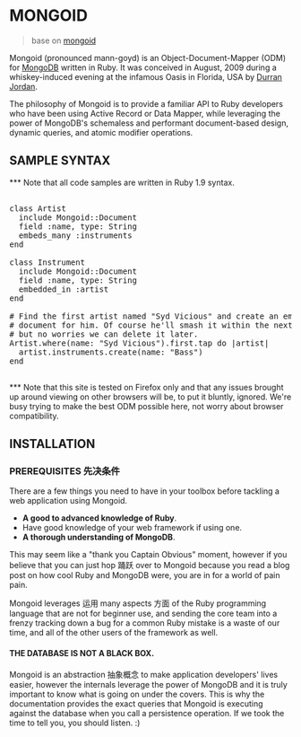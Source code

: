 # MONGOID
> base on [mongoid](http://mongoid.org/)

Mongoid (pronounced mann-goyd) is an Object-Document-Mapper (ODM) for [MongoDB](http://mongodb.org/) written in Ruby. It was conceived in August, 2009 during a whiskey-induced evening at the infamous Oasis in Florida, USA by [Durran Jordan](http://github.com/durran).

The philosophy of Mongoid is to provide a familiar API to Ruby developers who have been using Active Record or Data Mapper, while leveraging the power of MongoDB's schemaless and performant document-based design, dynamic queries, and atomic modifier operations.

## SAMPLE SYNTAX

*** Note that all code samples are written in Ruby 1.9 syntax.

<pre>
<shell>
class Artist
  include Mongoid::Document
  field :name, type: String
  embeds_many :instruments
end

class Instrument
  include Mongoid::Document
  field :name, type: String
  embedded_in :artist
end

# Find the first artist named "Syd Vicious" and create an embedded bass
# document for him. Of course he'll smash it within the next few minutes,
# but no worries we can delete it later.
Artist.where(name: "Syd Vicious").first.tap do |artist|
  artist.instruments.create(name: "Bass")
end
</shell>
</pre>

*** Note that this site is tested on Firefox only and that any issues brought up around viewing on other browsers will be, to put it bluntly, ignored. We're busy trying to make the best ODM possible here, not worry about browser compatibility.

## INSTALLATION

### PREREQUISITES 先决条件

There are a few things you need to have in your toolbox before tackling a web application using Mongoid.
* **A good to advanced knowledge of Ruby**.
* Have good knowledge of your web framework if using one.
* **A thorough understanding of MongoDB**.

This may seem like a "thank you Captain Obvious" moment, however if you believe that you can just hop 踊跃 over to Mongoid because you read a blog post on how cool Ruby and MongoDB were, you are in for a world of pain pain.

Mongoid leverages 运用 many aspects 方面 of the Ruby programming language that are not for beginner use, and sending the core team into a frenzy tracking down a bug for a common Ruby mistake is a waste of our time, and all of the other users of the framework as well.

#### THE DATABASE IS NOT A BLACK BOX.

Mongoid is an abstraction 抽象概念 to make application developers' lives easier, however the internals leverage the power of MongoDB and it is truly important to know what is going on under the covers. This is why the documentation provides the exact queries that Mongoid is executing against the database when you call a persistence operation. If we took the time to tell you, you should listen. :)
